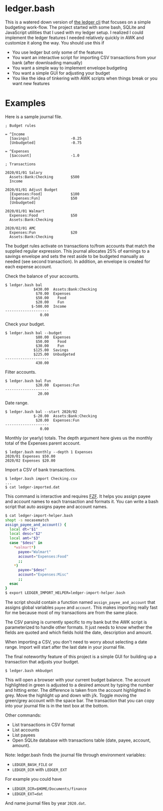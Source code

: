 
# ledger.bash

This is a watered down version of [the ledger cli](https://github.com/ledger/ledger) that focuses on a simple budgeting work-flow.
The project started with some bash, SQLite and JavaScript utilities that I used with my ledger setup.
I realized I could implement the ledger features I needed relatively quickly in AWK and customize it along the way.
You should use this if

  - You use ledger but only some of the features
  - You want an interactive script for importing CSV transactions from your bank (after downloading manually)
  - You want a simple way to implement envelope budgeting
  - You want a simple GUI for adjusting your budget
  - You like the idea of tinkering with AWK scripts when things break or you want new features

# Examples

Here is a sample journal file.

```
; Budget rules

= ^Income
  [Savings]                   -0.25
  [Unbudgeted]                -0.75

= ^Expenses
  [$account]                  -1.0

; Transactions

2020/01/01 Salary
  Assets:Bank:Checking        $500
  Income

2020/01/01 Adjust Budget
  [Expenses:Food]             $100
  [Expenses:Fun]              $50
  [Unbudgeted]

2020/01/01 Walmart
  Expenses:Food               $50
  Assets:Bank:Checking

2020/02/01 AMC
  Expenses:Fun                $20
  Assets:Bank:Checking
```

The budget rules activate on transactions to/from accounts that match the supplied regular expression.
This journal allocates 25% of earnings to a savings envelope and sets the rest aside to be budgeted manually as needed (see second transaction).
In addition, an envelope is created for each expense account.

Check the balance of your accounts.
```
$ ledger.bash bal
             $430.00  Assets:Bank:Checking
              $70.00  Expenses
              $50.00    Food
              $20.00    Fun
            $-500.00  Income
--------------------
                0.00
```

Check your budget.
```
$ ledger.bash bal --budget
              $80.00  Expenses
              $50.00    Food
              $30.00    Fun
             $125.00  Savings
             $225.00  Unbudgeted
--------------------
              430.00
```

Filter accounts.
```
$ ledger.bash bal Fun
              $20.00  Expenses:Fun
--------------------
               20.00
```

Date range.
```
$ ledger.bash bal --start 2020/02
             $-20.00  Assets:Bank:Checking
              $20.00  Expenses:Fun
--------------------
                0.00
```

Monthly (or yearly) totals. The depth argument here gives us the monthly total of the Expenses parent account.
```
$ ledger.bash monthly --depth 1 Expenses
2020/01 Expenses $50.00
2020/02 Expenses $20.00
```

Import a CSV of bank transactions.
```
$ ledger.bash import Checking.csv
...
$ cat ledger-imported.dat
```

This command is interactive and requires [FZF](https://github.com/junegunn/fzf).
It helps you assign payee and account names to each transaction and formats it.
You can write a bash script that auto assigns payee and account names.

```bash
$ cat ledger-import-helper.bash
shopt -s nocasematch
assign_payee_and_account() {
  local dt="$1"
  local desc="$2"
  local amt="$3"
  case "$desc" in
    *walmart*)
      payee="Walmart"
      account="Expenses:Food"
      ;;
    *)
      payee="$desc"
      account="Expenses:Misc"
      ;;
  esac
}
$ export LEDGER_IMPORT_HELPER=ledger-import-helper.bash
```

The script should contain a function named `assign_payee_and_account` that assigns global variables `payee` and `account`.
This makes importing really fast for me because most of my transactions are from the same place.

The CSV parsing is currently specific to my bank but the AWK script is parameterized to handle other formats.
It just needs to know whether the fields are quoted and which fields hold the date, description and amount.

When importing a CSV, you don't need to worry about selecting a date range.
Import will start after the last date in your journal file.

The final noteworthy feature of this project is a simple GUI for building up a transaction that adjusts your budget.
```
$ ledger.bash mkbudget
```

This will open a browser with your current budget balance. The account highlighted in green is adjusted to a desired amount by typing the number and hitting enter.
The difference is taken from the account highlighted in grey.
Move the highlight up and down with j/k.
Toggle moving the green/grey account with the space bar.
The transaction that you can copy into your journal file is in the text box at the bottom.

Other commands:

  - List transactions in CSV format
  - List accounts
  - List payees
  - Open SQLite database with transactions table (date, payee, account, amount).

Note: ledger.bash finds the journal file through environment variables:

  - `LEDGER_BASH_FILE` or
  - `LEDGER_DIR` with `LEDGER_EXT`

For example you could have

  - `LEDGER_DIR=$HOME/Documents/finance`
  - `LEDGER_EXT=dat`

And name journal files by year `2020.dat`.

